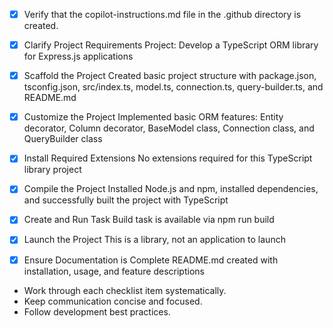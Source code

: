 - [x] Verify that the copilot-instructions.md file in the .github directory is created.

- [x] Clarify Project Requirements
	Project: Develop a TypeScript ORM library for Express.js applications

- [x] Scaffold the Project
	Created basic project structure with package.json, tsconfig.json, src/index.ts, model.ts, connection.ts, query-builder.ts, and README.md

- [x] Customize the Project
	Implemented basic ORM features: Entity decorator, Column decorator, BaseModel class, Connection class, and QueryBuilder class

- [x] Install Required Extensions
	No extensions required for this TypeScript library project

- [x] Compile the Project
	Installed Node.js and npm, installed dependencies, and successfully built the project with TypeScript

- [x] Create and Run Task
	Build task is available via npm run build

- [x] Launch the Project
	This is a library, not an application to launch

- [x] Ensure Documentation is Complete
	README.md created with installation, usage, and feature descriptions

- Work through each checklist item systematically.
- Keep communication concise and focused.
- Follow development best practices.